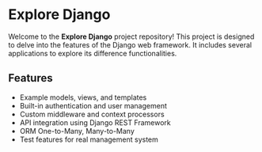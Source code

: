 # Explore Django

Welcome to the **Explore Django** project repository! 
This project is designed to delve into the features of the Django web framework. 
It includes several applications to explore its difference functionalities.

## Features
- Example models, views, and templates
- Built-in authentication and user management
- Custom middleware and context processors
- API integration using Django REST Framework
- ORM One-to-Many, Many-to-Many
- Test features for real management system
